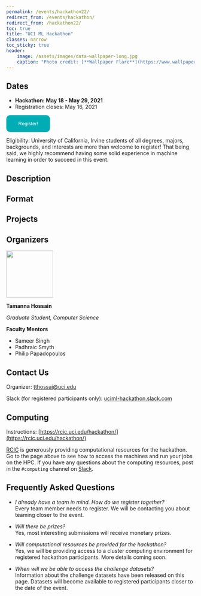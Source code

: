 ```yaml
---
permalink: /events/hackathon22/
redirect_from: /events/hackathon/
redirect_from: /hackathon22/
toc: true
title: "UCI ML Hackathon"
classes: narrow
toc_sticky: true
header:
    image: /assets/images/data-wallpaper-long.jpg
    caption: "Photo credit: [**Wallpaper Flare**](https://www.wallpaperflare.com/)"
---
```


## Dates

- **Hackathon: May 18 - May 29, 2021**
- Registration closes: May 16, 2021

<a href="https://forms.gle/WXbRJhvF1rZm4VWK7" rel="external"><button type="button" style='padding: 15px 32px; text-align: center; background-color:#00adb5; border:none; color: white; border-radius: 10px;'>Register!</button></a> 

<!--Check out the schedule of relevant events [here](/events/hackathon21/schedule).-->

Eligibility: University of California, Irvine students of all degrees, majors, backgrounds, and interests are more than welcome to register! That being said, we highly recommend having some solid experience in machine learning in order to succeed in this event. 


<!-- ## Awards

- Best Overall Team: **Pfft**
- Outstanding Submissions: **DeepFirefighter, Hatomugi**
- Category Prizes:
  - Scientific Insights: **Pfft**
  - Evaluation: **Whatever**
  - Creativity: **Epsilon**
  - Technical Strength: **amk**
  - Presentation: **ZotClinic**


## Computing

Instructions: [https://rcic.uci.edu/hackathon/](https://rcic.uci.edu/hackathon/)

[RCIC](https://rcic.uci.edu/) is generously providing computational resources for the hackathon. Go to the page above to see how to access the machines and run your jobs on the HPC.
If you have any questions about the computing resources, post in the `#computing` channel on [Slack](http://uciml-hackathon.slack.com). -->

## Description

<!--Today, artificial intelligence and machine learning are being widely used for all sorts of useful and critical discoveries and pattern recognition. Tracking economies, predicting natural disasters, and training robots are just some of the incredible and fascinating things that are being done with machine learning this very minute. In an age of extreme technological development, it only makes sense that our students grow their understanding with it.

This virtual hackathon aims to encourage direct student involvement with contributed datasets from the UCI research community. The goal of every participating member/team is to use or develop machine learning approaches for the challenge datasets, in order to visualize, predict, clean/complete, analyze, or other such applications. Regardless of the domain - environmental, ethical, health, etc - we hope that the final submission that students draft will highlight something interesting about the data with which they become familiar. The most interesting submissions, as judged by experts in the challenge datasets, will receive monetary awards.

Successful teams may be encouraged to continue developing their project after the event jointly with UCI’s machine learning repository research team. Discoveries made from the Machine Learning Hackathon can be applied to other relevant datasets, or can spark a call for action on implementing a solution to an existing problem. All participants will create open source work, allowing other teams or researchers to further their initial progress.

Whether it be a simple, fascinating discovery or significant breakthrough, we are beyond excited to see what YOU can come up with!-->

## Format
<!--
Submission and Evaluation Criteria: [Click here](/events/hackathon21/submission).

This hackathon will last a little over a week. In that time, students will work individually, or in teams up to four people in size, to use machine learning to produce some interpretation of the dataset that they choose to work with. This _does not_ have to be limited to programming a model aimed at achieving high accuracy. It can include, but is not limited to, creating visual representations of the data or improving its interpretability. Correspondence and announcements throughout the duration of the event will happen primarily through [Slack](http://uciml-hackathon.slack.com). We will provide additional contact information there, if necessary. We will be arranging daily check-ins, meetings with dataset owners, and office hours, should anyone need guidance or assistance. There will be prizes offered to those groups that submit particularly useful or creative deliverables. We encourage students with any academic background or interest to participate!-->

## Projects
<!--
- [Climate change and ecosystem carbon in California](/events/hackathon21/datasets#climate)
- [YelpNYC](/events/hackathon21/datasets#yelp)
- [COVIDLies](/events/hackathon21/datasets#covidlies)
- [UCI DeID OMOP Clinical Data Warehouse](/events/hackathon21/datasets#deid)
- [UC COvid Research Data Set (UC CORDS)](/events/hackathon21/datasets#cords)
- [NCATS National Covid Cohort Collaborative (N3C) Data](/events/hackathon21/datasets#ncats)
- [NIH All of Us Research Data](/events/hackathon21/datasets#nih)
- [Edge Prediction](/events/hackathon21/datasets#edge)
- [Snapshot Serengeti](/events/hackathon21/datasets#snapshot)-->

<!-- Please note that datasets will be made available to registered participants closer to the day of the event. For information about the datasets, follow the links below.-->


## Organizers

<img class="align-left" width="125px" src="{{ site.url }}{{ site.baseurl }}/assets/images/tamanna-hossain.jpg">

**Tamanna Hossain**

_Graduate Student, Computer Science_

**Faculty Mentors**

- Sameer Singh
- Padhraic Smyth
- Philip Papadopoulos

## Contact Us

Organizer: tthossai@uci.edu

Slack (for registered participants only): [uciml-hackathon.slack.com](http://uciml-hackathon.slack.com)

<!--
## Schedule

_Coming soon!_

-->


## Computing

Instructions: [https://rcic.uci.edu/hackathon/](https://rcic.uci.edu/hackathon/)

[RCIC](https://rcic.uci.edu/) is generously providing computational resources for the hackathon. Go to the page above to see how to access the machines and run your jobs on the HPC.
If you have any questions about the computing resources, post in the `#computing` channel on [Slack](http://uciml-hackathon.slack.com).

## Frequently Asked Questions

- *I already have a team in mind. How do we register together?*<br>
  Every team member needs to register. We will be contacting you about teaming closer to the event.

- *Will there be prizes?*<br>
  Yes, most interesting submissions will receive monetary prizes.

- *Will computational resources be provided for the hackathon?*<br>
  Yes, we will be providing access to a cluster computing environment for registered hackathon participants. More details coming soon.

- *When will we be able to access the challenge datasets?*<br>
  Information about the challenge datasets have been released on this page. Datasets will become available to registered participants closer to the date of the event.

